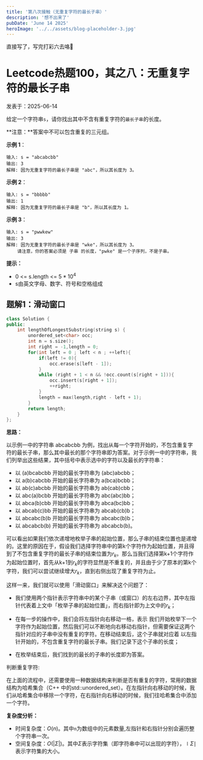 ```yaml
---
title: '第八次接触（无重复字符的最长子串）'
description: '想不出来了'
pubDate: 'June 14 2025'
heroImage: '../../assets/blog-placeholder-3.jpg'
---
```


直接写了，写完打彩六去咯🙌

# Leetcode热题100，其之八：无重复字符的最长子串

 发表于：2025-06-14

 给定一个字符串`s`，请你找出其中不含有重复字符的`最长子串`的长度。
 
 **注意：**答案中不可以包含重复的三元组。

 **示例 1**：

 ```
 输入: s = "abcabcbb"
 输出: 3 
 解释: 因为无重复字符的最长子串是 "abc"，所以其长度为 3。
 ```
 **示例 2**：
 ```
 输入: s = "bbbbb"
 输出: 1
 解释: 因为无重复字符的最长子串是 "b"，所以其长度为 1。
 ```
 **示例 3**：
 ```
 输入: s = "pwwkew"
 输出: 3
 解释: 因为无重复字符的最长子串是 "wke"，所以其长度为 3。
     请注意，你的答案必须是 子串 的长度，"pwke" 是一个子序列，不是子串。
 ```
**提示：**
- 0 <= s.length <= $5*10^4$
- s由英文字母、数字、符号和空格组成
 ## 题解1：滑动窗口
```cpp
class Solution {
public:
    int lengthOfLongestSubstring(string s) {
        unordered_set<char> occ;
        int n = s.size();
        int right = -1,length = 0;
        for(int left = 0 ; left < n ; ++left){
            if(left != 0){
                occ.erase(s[left - 1]);
            }
            while (right + 1 < n && !occ.count(s[right + 1])){
                occ.insert(s[right + 1]);
                ++right;
            }
            length = max(length,right - left + 1);
        }
        return length;
    }
};
```
**思路：**

以示例一中的字符串 abcabcbb 为例，找出从每一个字符开始的，不包含重复字符的最长子串，那么其中最长的那个字符串即为答案。对于示例一中的字符串，我们列举出这些结果，其中括号中表示选中的字符以及最长的字符串：

- 以 (a)bcabcbb 开始的最长字符串为 (abc)abcbb；
- 以 a(b)cabcbb 开始的最长字符串为 a(bca)bcbb；
- 以 ab(c)abcbb 开始的最长字符串为 ab(cab)cbb；
- 以 abc(a)bcbb 开始的最长字符串为 abc(abc)bb；
- 以 abca(b)cbb 开始的最长字符串为 abca(bc)bb；
- 以 abcab(c)bb 开始的最长字符串为 abcab(cb)b；
- 以 abcabc(b)b 开始的最长字符串为 abcabc(b)b；
- 以 abcabcb(b) 开始的最长字符串为 abcabcb(b)。
 
可以看出如果我们依次递增地枚举子串的起始位置，那么子串的结束位置也是递增的。这里的原因在于，假设我们选择字符串中的第k个字符作为起始位置，并且得到了不包含重复字符的最长子串的结束位置为$r_k$。那么当我们选择第k+1个字符作为起始位置时，首先从k+1到$r_k$的字符显然是不重复的，并且由于少了原本的第k个字符，我们可以尝试继续增大$r_k$​，直到右侧出现了重复字符为止。

这样一来，我们就可以使用「滑动窗口」来解决这个问题了：

- 我们使用两个指针表示字符串中的某个子串（或窗口）的左右边界，其中左指针代表着上文中「枚举子串的起始位置」，而右指针即为上文中的$r_k$；

- 在每一步的操作中，我们会将左指针向右移动一格，表示 我们开始枚举下一个字符作为起始位置，然后我们可以不断地向右移动右指针，但需要保证这两个指针对应的子串中没有重复的字符。在移动结束后，这个子串就对应着 以左指针开始的，不包含重复字符的最长子串。我们记录下这个子串的长度；

- 在枚举结束后，我们找到的最长的子串的长度即为答案。

判断重复字符:

在上面的流程中，还需要使用一种数据结构来判断是否有重复的字符，常用的数据结构为哈希集合（C++ 中的std::unordered_set）。在左指针向右移动的时候，我们从哈希集合中移除一个字符，在右指针向右移动的时候，我们往哈希集合中添加一个字符。

**复杂度分析：**
- 时间复杂度：$O(n)$。其中`n`为数组中的元素数量,左指针和右指针分别会遍历整个字符串一次。
- 空间复杂度：$O(|\Sigma|)$。其中$\Sigma$表示字符集（即字符串中可以出现的字符），∣$\Sigma$∣表示字符集的大小。
  
